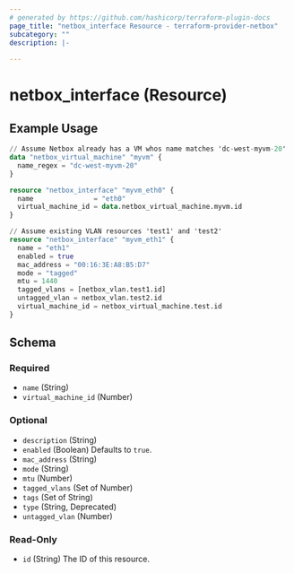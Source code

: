 ```yaml
---
# generated by https://github.com/hashicorp/terraform-plugin-docs
page_title: "netbox_interface Resource - terraform-provider-netbox"
subcategory: ""
description: |-
  
---
```


# netbox_interface (Resource)



## Example Usage

```terraform
// Assume Netbox already has a VM whos name matches 'dc-west-myvm-20'
data "netbox_virtual_machine" "myvm" {
  name_regex = "dc-west-myvm-20"
}

resource "netbox_interface" "myvm_eth0" {
  name               = "eth0"
  virtual_machine_id = data.netbox_virtual_machine.myvm.id
}

// Assume existing VLAN resources 'test1' and 'test2'
resource "netbox_interface" "myvm_eth1" {
  name = "eth1"
  enabled = true
  mac_address = "00:16:3E:A8:B5:D7"
  mode = "tagged"
  mtu = 1440
  tagged_vlans = [netbox_vlan.test1.id]
  untagged_vlan = netbox_vlan.test2.id
  virtual_machine_id = netbox_virtual_machine.test.id
}
```

<!-- schema generated by tfplugindocs -->
## Schema

### Required

- `name` (String)
- `virtual_machine_id` (Number)

### Optional

- `description` (String)
- `enabled` (Boolean) Defaults to `true`.
- `mac_address` (String)
- `mode` (String)
- `mtu` (Number)
- `tagged_vlans` (Set of Number)
- `tags` (Set of String)
- `type` (String, Deprecated)
- `untagged_vlan` (Number)

### Read-Only

- `id` (String) The ID of this resource.


